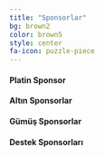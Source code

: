 ```yaml
---
title: "Sponsorlar"
bg: brown2
color: brown5
style: center
fa-icon: puzzle-piece
---
```


#### **Platin Sponsor**

#### **Altın Sponsorlar**

#### **Gümüş Sponsorlar**

#### **Destek Sponsorları**




